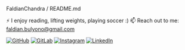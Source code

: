 FaldianChandra / README.md

⚡ I enjoy reading, lifting weights, playing soccer :)
📫 Reach out to me: faldian.bulyono@gmail.com

[![GitHub](https://img.shields.io/badge/GitHub-FaldianChandra-black?logo=github)](https://github.com/FaldianChandra)
[![GitLab](https://img.shields.io/badge/GitLab-FaldianChandra-orange?logo=gitlab)](https://gitlab.com/FaldianChandra)
[![Instagram](https://img.shields.io/badge/Instagram-FaldianChandra-red?logo=instagram)](https://instagram.com/faldianchndra_)
[![LinkedIn](https://img.shields.io/badge/LinkedIn-FaldianChandra-blue?logo=linkedin)](https://www.linkedin.com/in/faldianchandra)

